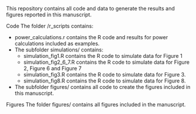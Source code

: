 This repository contains all code and data to generate the results and figures reported in this manuscript.

Code
The folder /r_scripts contains:
- power_calculations.r contains the R code and results for power calculations included as examples.
- The subfolder simulations/ contains:
  - simulation_fig1.R contains the R code to simulate data for Figure 1
  - simulation_fig2_6_7.R contains the R code to simulate data for Figure 2, Figure 6 and Figure 7
  - simulation_fig3.R contains the R code to simulate data for Figure 3.
  - simulation_fig8.R contains the R code to simulate data for Figure 8.
- The subfolder figures/ contains all code to create the figures included in this manuscript.

Figures
The folder figures/ contains all figures included in the manuscript.

